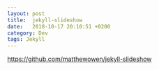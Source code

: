 ```yaml
---
layout: post
title:  jekyll-slideshow
date:   2018-10-17 20:10:51 +0200
category: Dev
tags: Jekyll
---
```


<https://github.com/matthewowen/jekyll-slideshow>
